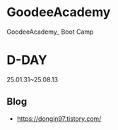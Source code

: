# GoodeeAcademy
GoodeeAcademy_ Boot Camp

# D-DAY
25.01.31~25.08.13

## Blog
- https://dongin97.tistory.com/
